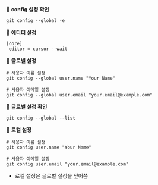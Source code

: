 📍 **config 설정 확인**

```
git config --global -e
```

📍 **에디터 설정**

```
[core]
 editor = cursor --wait
```



📍 **글로벌 설정**

```
# 사용자 이름 설정
git config --global user.name "Your Name"

# 사용자 이메일 설정
git config --global user.email "your.email@example.com"
```

📍 **글로벌 설정 확인**

```
git config --global --list
```



📍 **로컬 설정**

```
# 사용자 이름 설정
git config user.name "Your Name"

# 사용자 이메일 설정
git config user.email "your.email@example.com"
```

- 로컬 설정은 글로벌 설정을 덮어씀
